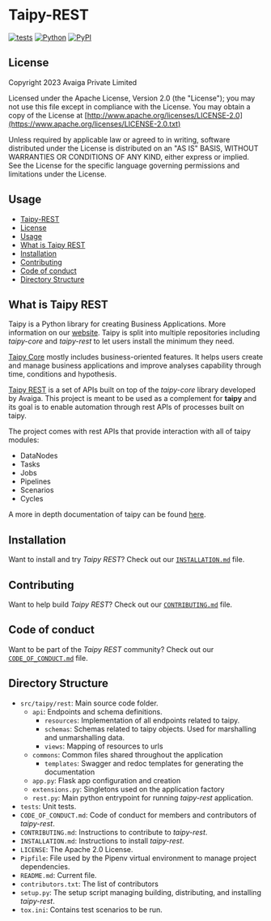 # Taipy-REST
[![tests](https://github.com/Avaiga/taipy-rest/actions/workflows/tests.yml/badge.svg)](https://github.com/Avaiga/taipy-rest/actions/workflows/tests.yml)
[![Python](https://img.shields.io/pypi/pyversions/taipy-rest)](https://pypi.org/project/taipy-rest)
[![PyPI](https://img.shields.io/pypi/v/taipy-rest.svg?label=pip&logo=PyPI&logoColor=white)](https://pypi.org/project/taipy-rest)


## License
Copyright 2023 Avaiga Private Limited

Licensed under the Apache License, Version 2.0 (the "License"); you may not use this file except in compliance with
the License. You may obtain a copy of the License at
[http://www.apache.org/licenses/LICENSE-2.0](https://www.apache.org/licenses/LICENSE-2.0.txt)

Unless required by applicable law or agreed to in writing, software distributed under the License is distributed on
an "AS IS" BASIS, WITHOUT WARRANTIES OR CONDITIONS OF ANY KIND, either express or implied. See the License for the
specific language governing permissions and limitations under the License.

## Usage
  -  [Taipy-REST](#taipy-rest)
  - [License](#license)
  - [Usage](#usage)
  - [What is Taipy REST](#what-is-taipy-rest)
  - [Installation](#installation)
  - [Contributing](#contributing)
  - [Code of conduct](#code-of-conduct)
  - [Directory Structure](#directory-structure)


## What is Taipy REST

Taipy is a Python library for creating Business Applications. More information on our
[website](https://www.taipy.io). Taipy is split into multiple repositories including _taipy-core_ and _taipy-rest_
to let users install the minimum they need.

[Taipy Core](https://github.com/Avaiga/taipy-core) mostly includes business-oriented features. It helps users
create and manage business applications and improve analyses capability through time, conditions and hypothesis.

[Taipy REST](https://github.com/Avaiga/taipy-rest) is a set of APIs built on top of the _taipy-core_ library
developed by Avaiga. This project is meant to be used as a complement for **taipy** and its goal is to enable
automation through rest APIs of processes built on taipy.

The project comes with rest APIs that provide interaction with all of taipy modules:
 - DataNodes
 - Tasks
 - Jobs
 - Pipelines
 - Scenarios
 - Cycles

A more in depth documentation of taipy can be found [here](https://docs.taipy.io).

## Installation

Want to install and try _Taipy REST_? Check out our [`INSTALLATION.md`](INSTALLATION.md) file.

## Contributing

Want to help build _Taipy REST_? Check out our [`CONTRIBUTING.md`](CONTRIBUTING.md) file.

## Code of conduct

Want to be part of the _Taipy REST_ community? Check out our [`CODE_OF_CONDUCT.md`](CODE_OF_CONDUCT.md) file.

## Directory Structure

- `src/taipy/rest`: Main source code folder.
    - `api`: Endpoints and schema definitions.
      - `resources`: Implementation of all endpoints related to taipy.
      - `schemas`: Schemas related to taipy objects. Used for marshalling and unmarshalling data.
      - `views`: Mapping of resources to urls
    - `commons`: Common files shared throughout the application
      - `templates`: Swagger and redoc templates for generating the documentation
    - `app.py`: Flask app configuration and creation
    - `extensions.py`: Singletons used on the application factory
    - `rest.py`: Main python entrypoint for running _taipy-rest_ application.
- `tests`: Unit tests.
- `CODE_OF_CONDUCT.md`: Code of conduct for members and contributors of _taipy-rest_.
- `CONTRIBUTING.md`: Instructions to contribute to _taipy-rest_.
- `INSTALLATION.md`: Instructions to install _taipy-rest_.
- `LICENSE`: The Apache 2.0 License.
- `Pipfile`: File used by the Pipenv virtual environment to manage project dependencies.
- `README.md`: Current file.
- `contributors.txt`: The list of contributors 
- `setup.py`: The setup script managing building, distributing, and installing _taipy-rest_.
- `tox.ini`: Contains test scenarios to be run.

